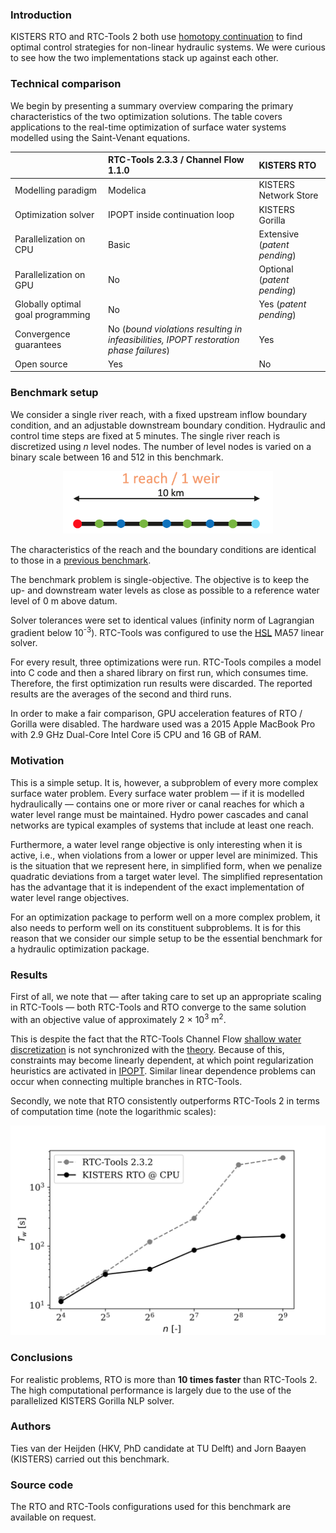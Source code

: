 ### Introduction

KISTERS RTO and RTC-Tools 2 both use [homotopy continuation](https://arxiv.org/abs/1801.06507) to find optimal
control strategies for non-linear hydraulic systems.  We were curious to see how the two implementations stack up
against each other.

### Technical comparison

We begin by presenting a summary overview comparing the primary characteristics of the two optimization
solutions.  The table covers applications to the real-time optimization of surface water systems modelled using the Saint-Venant equations.

|                                  | RTC-Tools 2.3.3 / Channel Flow 1.1.0          | KISTERS RTO  |
| -------------------------------- |:--------------|:------|
| Modelling paradigm               | Modelica | KISTERS Network Store |
| Optimization solver              | IPOPT inside continuation loop     |  KISTERS Gorilla |
| Parallelization on CPU | Basic | Extensive (*patent pending*) |
| Parallelization on GPU | No | Optional (*patent pending*) |
| Globally optimal goal programming          | No                                                                                    |   Yes (*patent pending*) |
| Convergence guarantees           | No (*bound violations resulting in infeasibilities, IPOPT restoration phase failures*) | Yes  |
| Open source   | Yes | No |


### Benchmark setup

We consider a single river reach, with a fixed upstream inflow boundary condition, and an adjustable downstream boundary condition.  Hydraulic and control time steps are fixed at 5 minutes.  The single river reach is discretized using *n* level nodes.  The number of level nodes is varied on a binary scale between 16 and 512 in this benchmark.

<div align="center">
<img src="images/grid.png" height="100px">
</div>

The characteristics of the reach and the boundary conditions are identical to those in a [previous benchmark](https://publicwiki.deltares.nl/download/attachments/138543226/Baayen_2019-09-13%20Comparison%20Optimization%20Methods.pdf?version=1&modificationDate=1571401624947&api=v2).

The benchmark problem is single-objective.  The objective is to keep the up- and downstream water levels as close as possible to a reference water level of 0 m above datum.

Solver tolerances were set to identical values (infinity norm of Lagrangian gradient below 10<sup>-3</sup>).  RTC-Tools was configured to use the [HSL](http://www.hsl.rl.ac.uk/ipopt/) MA57 linear solver.

For every result, three optimizations were run.  RTC-Tools compiles a model into C code and then a shared library on first run, which consumes time.  Therefore, the first optimization run results were discarded.  The reported results are the averages of the second and third runs.

In order to make a fair comparison, GPU acceleration features of RTO / Gorilla were disabled.  The hardware used
was a 2015 Apple MacBook Pro with 2.9 GHz Dual-Core Intel Core i5 CPU and 16 GB of RAM.

### Motivation

This is a simple setup.  It is, however, a subproblem of every more complex surface water problem.  Every surface water problem &mdash; if it is modelled hydraulically &mdash; contains one or more river or canal reaches for which a water level range must be maintained.  Hydro power cascades and canal networks are typical examples of systems that include at least one reach.

Furthermore, a water level range objective is only interesting when it is active, i.e., when violations from a lower or upper level are minimized.  This is the situation that we represent here, in simplified form, when we penalize quadratic deviations from a target water level.  The simplified representation has the advantage that it is independent of the exact implementation of water level range objectives.

For an optimization package to perform well on a more complex problem, it also needs to perform well on its constituent subproblems.  It is for this reason that we consider our simple setup to be the essential benchmark for a hydraulic optimization package.

### Results

First of all, we note that &mdash; after taking care to set up an appropriate scaling in RTC-Tools &mdash; both RTC-Tools and RTO converge to the same solution with an objective value of approximately 2 × 10<sup>3</sup> m<sup>2</sup>.  

This is despite the fact that the RTC-Tools Channel Flow [shallow water discretization](https://gitlab.com/deltares/rtc-tools-channel-flow/-/blob/29906a7f7eb76edabd8d3d9b068374dc0de84a55/src/rtctools_channel_flow/modelica/Deltares/ChannelFlow/Hydraulic/Branches/Internal/PartialHomotopic.mo) is not synchronized with the [theory](https://arxiv.org/abs/1801.06507).  Because of this, constraints may become linearly dependent, at which point regularization heuristics are activated in [IPOPT](https://github.com/coin-or/Ipopt).  Similar linear dependence problems can occur when connecting multiple branches in RTC-Tools.

Secondly, we note that RTO consistently outperforms RTC-Tools 2 in terms of computation time (note the logarithmic scales):

<div align="center">
<img src="images/wall_time.svg">
</div>

### Conclusions

For realistic problems, RTO is more than **10 times faster**  than RTC-Tools 2.  The high computational performance is largely due to the use of the parallelized KISTERS Gorilla NLP solver.

### Authors

Ties van der Heijden (HKV, PhD candidate at TU Delft) and Jorn Baayen (KISTERS) carried out this benchmark.

### Source code

The RTO and RTC-Tools configurations used for this benchmark are available on request.